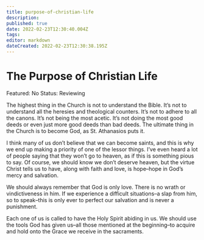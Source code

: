 ```yaml
---
title: purpose-of-christian-life
description: 
published: true
date: 2022-02-23T12:30:40.004Z
tags: 
editor: markdown
dateCreated: 2022-02-23T12:30:38.195Z
---
```


# The Purpose of Christian Life

Featured: No
Status: Reviewing

The highest thing in the Church is not to understand the Bible. It’s not to understand all the heresies and theological counters. It’s not to adhere to all the canons. It’s not being the most acetic. It’s not doing the most good deeds or even just more good deeds than bad deeds. The ultimate thing in the Church is to become God, as St. Athanasios puts it.

I think many of us don’t believe that we can become saints, and this is why we end up making a priority of one of the lessor things. I’ve even heard a lot of people saying that they won’t go to heaven, as if this is something pious to say. Of course, we should know we don’t deserve heaven, but the virtue Christ tells us to have, along with faith and love, is hope–hope in God’s mercy and salvation.

We should always remember that God is only love. There is no wrath or vindictiveness in him. If we experience a difficult situations–a slap from him, so to speak–this is only ever to perfect our salvation and is never a punishment.

Each one of us is called to have the Holy Spirit abiding in us. We should use the tools God has given us–all those mentioned at the beginning–to acquire and hold onto the Grace we receive in the sacraments.